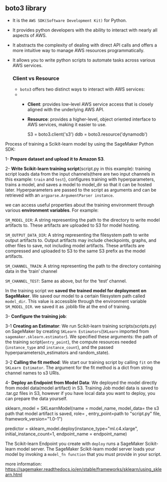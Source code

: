 ## boto3 library
* It is the `AWS SDK(Software Development Kit)` for Python.
* It provides python developers with the ability to interact with nearly all aspects of AWS.
* It abstracts the complexity of dealing with direct API calls and offers a more intuitive way to manage AWS resources programmatically.
* It allows you to write python scripts to automate tasks across various AWS services. 

  ### Client vs Resource
  - `boto3` offers two distinct ways to interact with AWS services:
  - * **Client**: provides low-level AWS service access that is closely aligned with the underlying AWS API.
    * **Resource**: provides a higher-level, object oriented interface to AWS services, making it easier to use.
   
      S3 = boto3.client('s3')
      ddb = boto3.resource('dynamodb')  






Process of training a Scikit-learn model by using the SageMaker Python SDK:

1- **Prepare dataset and upload it to Amazon S3**.

2- **Write Scikit-learn training script**(script.py in this example):
training script loads data from the input channels(there are two input channels in this example: `train` and `test`), configures training with hyperparameters, trains a model, and saves a model to model_dir so that it can be hosted later. Hyperparameters are passed to the script as arguments and can be retrieved with an `argparse.ArgumentParser instance`.

we can access useful properties about the training environment through various **environment variables**. For example:

`SM_MODEL_DIR`: A string representing the path to the directory to write model artifacts to. These artifacts are uploaded to S3 for model hosting.

`SM_OUTPUT_DATA_DIR`: A string representing the filesystem path to write output artifacts to. Output artifacts may include checkpoints, graphs, and other files to save, not including model artifacts. These artifacts are compressed and uploaded to S3 to the same S3 prefix as the model artifacts.

`SM_CHANNEL_TRAIN`: A string representing the path to the directory containing data in the ‘train’ channel

`SM_CHANNEL_TEST`: Same as above, but for the ‘test’ channel.

In the training script we **saved the trained model for deployment on SageMaker**. We saved our model to a certain filesystem path called `model_dir`. This value is accessible through the environment variable `SM_MODEL_DIR`. we saved it as .joblib file at the end of training.  

3- **Configure the training job**:

3-1 **Creating an Estimator**: We run Scikit-learn training scripts(scripts.py) on SageMaker by creating `SKLearn Estimators`(`SKLearn` imported from `sagemaker.sklearn.estimator`). We specified these arguments: the path of the training script(`entry_point`), the compute resources needed (`instance_type` and `instance_count`), and the passed hyperparameters(n_estimators and random_state). 

3-2 **Calling the fit method**: We start our training script by calling `fit` on the `SKLearn Estimator`. The argument for the fit method is a dict from string channel names to s3 URIs.

4- **Deploy an Endpoint from Model Data**: We deployed the model directly from model data(model artifact) in S3. Training Job model data is saved to .tar.gz files in S3, however if you have local data you want to deploy, you can prepare the data yourself.

sklearn_model = SKLearnModel(name = model_name,
                             model_data= the s3 path that model artifact is saved,
                             role= ,
                             entry_point=path to "script.py" file,
                             framework_version="1.0-1")

predictor = sklearn_model.deploy(instance_type="ml.c4.xlarge", initial_instance_count=1, 
                                endpoint_name = endpoint_name)


The Scikit-learn Endpoint you create with `deploy` runs a SageMaker Scikit-learn model server. The SageMaker Scikit-learn model server loads your model by invoking a `model_fn function` that you must provide in your script. 

more information: https://sagemaker.readthedocs.io/en/stable/frameworks/sklearn/using_sklearn.html
